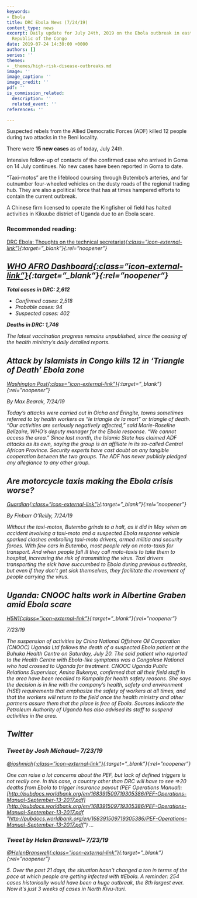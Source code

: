 ```yaml
---
keywords:
- Ebola
title: DRC Ebola News (7/24/19)
content_type: news
excerpt: Daily update for July 24th, 2019 on the Ebola outbreak in eastern Democratic
  Republic of the Congo
date: 2019-07-24 14:30:00 +0000
authors: []
series: ''
themes:
- _themes/high-risk-disease-outbreaks.md
image: ''
image_caption: ''
image_credit: ''
pdf: ''
is_commission_related:
  description: ''
  related_event: ''
references: ''

---
```

Suspected rebels from the Allied Democratic Forces (ADF) killed 12 people during two attacks in the Beni locality.

There were **15 new cases** as of today, July 24th.

Intensive follow-up of contacts of the confirmed case who arrived in Goma on 14 July continues. No new cases have been reported in Goma to date.

“Taxi-motos” are the lifeblood coursing through Butembo’s arteries, and far outnumber four-wheeled vehicles on the dusty roads of the regional trading hub. They are also a political force that has at times hampered efforts to contain the current outbreak.

A Chinese firm licensed to operate the Kingfisher oil field has halted activities in Kikuube district of Uganda due to an Ebola scare.

### Recommended reading: 

[DRC Ebola: Thoughts on the technical secretariat<i/>{:class=”icon-external-link”}](https://crofsblogs.typepad.com/h5n1/2019/07/drc-ebola-thoughts-on-the-technical-secretariat.html?utm_source=Global+Health+NOW+Main+List&utm_campaign=80fcbb55d4-EMAIL_CAMPAIGN_2019_07_23_06_57&utm_medium=email&utm_term=0_8d0d062dbd-80fcbb55d4-2888645){:target=”_blank”}{:rel=”noopener”}

## [WHO AFRO Dashboard<i/>{:class=”icon-external-link”}](https://who.maps.arcgis.com/apps/opsdashboard/index.html#/e70c3804f6044652bc37cce7d8fcef6c){:target=”_blank”}{:rel=”noopener”}

**Total cases in DRC: 2,612** 

* Confirmed cases: 2,518
* Probable cases: 94
* Suspected cases: 402

**Deaths in DRC: 1,746**

The latest vaccination progress remains unpublished, since the ceasing of the health ministry’s daily detailed reports.

## Attack by Islamists in Congo kills 12 in ‘Triangle of Death’ Ebola zone

[_Washington Post_<i/>{:class=”icon-external-link”}](https://www.washingtonpost.com/world/africa/attack-by-islamists-in-congo-kills-12-in-triangle-of-death-ebola-zone/2019/07/24/cb2750b8-aded-11e9-bc5c-e73b603e7f38_story.html?utm_term=.6c5ad590a34c){:target=”_blank”}{:rel=”noopener”}

_By Max Bearak, 7/24/19_

Today’s attacks were carried out in Oicha and Eringite, towns sometimes referred to by health workers as “le triangle de la mort” or triangle of death. “Our activities are seriously negatively affected,” said Marie-Roseline Belizaire, WHO’s deputy manager for the Ebola response. “We cannot access the area.” Since last month, the Islamic State has claimed ADF attacks as its own, saying the group is an affiliate in its so-called Central African Province. Security experts have cast doubt on any tangible cooperation between the two groups. The ADF has never publicly pledged any allegiance to any other group.

## Are motorcycle taxis making the Ebola crisis worse?

[_Guardian_<i/>{:class=”icon-external-link”}](https://www.theguardian.com/cities/2019/jul/24/are-motorcycle-taxis-making-the-ebola-crisis-worse){:target=”_blank”}{:rel=”noopener”}

_By Finbarr O’Reilly, 7/24/19_

Without the taxi-motos, Butembo grinds to a halt, as it did in May when an accident involving a taxi-moto and a suspected Ebola response vehicle sparked clashes embroiling taxi-moto drivers, armed militia and security forces. With few cars in Butembo, most people rely on moto-taxis for transport. And when people fall ill they call moto-taxis to take them to hospital, increasing the risk of transmitting the virus. Taxi drivers transporting the sick have succumbed to Ebola during previous outbreaks, but even if they don’t get sick themselves, they facilitate the movement of people carrying the virus.

## Uganda: CNOOC halts work in Albertine Graben amid Ebola scare

[_H5N1_<i/>{:class=”icon-external-link”}](https://crofsblogs.typepad.com/h5n1/2019/07/uganda-cnooc-halts-work-in-albertine-graben-amid-ebola-scare.html){:target=”_blank”}{:rel=”noopener”}

_7/23/19_

The suspension of activities by China National Offshore Oil Corporation (CNOOC) Uganda Ltd follows the death of a suspected Ebola patient at the Buhuka Health Centre on Saturday, July 20. The said patient who reported to the Health Centre with Ebola-like symptoms was a Congolese National who had crossed to Uganda for treatment. CNOOC Uganda Public Relations Supervisor, Amina Bukenya, confirmed that all their field staff in the area have been recalled to Kampala for health safety reasons. She says the decision is in line with the company’s health, safety and environment (HSE) requirements that emphasize the safety of workers at all times, and that the workers will return to the field once the health ministry and other partners assure them that the place is free of Ebola. Sources indicate the Petroleum Authority of Uganda has also advised its staff to suspend activities in the area.

## Twitter

### Tweet by Josh Michaud– 7/23/19

[@joshmich<i/>{:class=”icon-external-link”}](https://twitter.com/joshmich/status/1153767885946400769){:target=”_blank”}{:rel=”noopener”}

One can raise a lot concerns about the PEF, but lack of defined triggers is not really one. In this case, a country other than DRC will have to see =>20 deaths from Ebola to trigger insurance payout (PEF Operations Manual): [http://pubdocs.worldbank.org/en/168391509719305386/PEF-Operations-Manual-September-13-2017.pdf](http://pubdocs.worldbank.org/en/168391509719305386/PEF-Operations-Manual-September-13-2017.pdf "http://pubdocs.worldbank.org/en/168391509719305386/PEF-Operations-Manual-September-13-2017.pdf") …

### Tweet by Helen Branswell– 7/23/19

[@HelenBranswell<i/>{:class=”icon-external-link”}](https://twitter.com/HelenBranswell/status/1153886435818258437){:target=”_blank”}{:rel=”noopener”}

5\. Over the past 21 days, the situation hasn't changed a ton in terms of the pace at which people are getting infected with #Ebola. A reminder: 254 cases historically would have been a huge outbreak, the 8th largest ever. Now it's just 3 weeks of cases in North Kivu-Ituri.